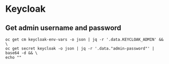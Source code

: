 # Keycloak

## Get admin username and password

```
oc get cm keycloak-env-vars -o json | jq -r '.data.KEYCLOAK_ADMIN' && \
oc get secret keycloak -o json | jq -r '.data."admin-password"' | base64 -d && \
echo ""
```
